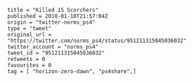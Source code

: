 ```
title = "Killed 15 Scorchers"
published = 2018-01-10T21:57:04Z
origin = "twitter-norms_ps4"
type = "tweet"
original_url = "https://twitter.com/norms_ps4/status/951211315045036032"
twitter_account = "norms_ps4"
tweet_id = "951211315045036032"
retweets = 0
favourites = 0
tag = [ "horizon-zero-dawn", "ps4share",]
```

<p class='image'><img src='https://mnf.m17s.net/2018/01/10/DTNhpaCXUAEzH2g.jpg' alt=''></p>

